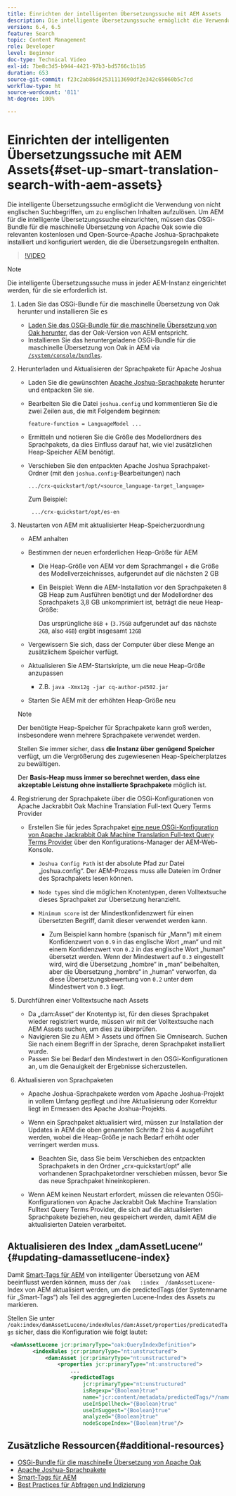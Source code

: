 ```yaml
---
title: Einrichten der intelligenten Übersetzungssuche mit AEM Assets
description: Die intelligente Übersetzungssuche ermöglicht die Verwendung von nicht englischen Suchbegriffen, um zu englischen Inhalten aufzulösen. Um AEM für die intelligente Übersetzungssuche einzurichten, müssen das OSGi-Bundle für die maschinelle Übersetzung von Apache Oak sowie die relevanten kostenlosen und Open-Source-Apache Joshua-Sprachpakete installiert und konfiguriert werden, die die Übersetzungsregeln enthalten.
version: 6.4, 6.5
feature: Search
topic: Content Management
role: Developer
level: Beginner
doc-type: Technical Video
exl-id: 7be8c3d5-b944-4421-97b3-bd5766c1b1b5
duration: 653
source-git-commit: f23c2ab86d42531113690df2e342c65060b5c7cd
workflow-type: ht
source-wordcount: '811'
ht-degree: 100%

---
```


# Einrichten der intelligenten Übersetzungssuche mit AEM Assets{#set-up-smart-translation-search-with-aem-assets}

Die intelligente Übersetzungssuche ermöglicht die Verwendung von nicht englischen Suchbegriffen, um zu englischen Inhalten aufzulösen. Um AEM für die intelligente Übersetzungssuche einzurichten, müssen das OSGi-Bundle für die maschinelle Übersetzung von Apache Oak sowie die relevanten kostenlosen und Open-Source-Apache Joshua-Sprachpakete installiert und konfiguriert werden, die die Übersetzungsregeln enthalten.

>[!VIDEO](https://video.tv.adobe.com/v/21291?quality=12&learn=on)

>[!NOTE]
>
>Die intelligente Übersetzungssuche muss in jeder AEM-Instanz eingerichtet werden, für die sie erforderlich ist.

1. Laden Sie das OSGi-Bundle für die maschinelle Übersetzung von Oak herunter und installieren Sie es
   * [Laden Sie das OSGi-Bundle für die maschinelle Übersetzung von Oak herunter](https://search.maven.org/#search%7Cgav%7C1%7Cg%3A%22org.apache.jackrabbit%22%20AND%20a%3A%22oak-search-mt%22), das der Oak-Version von AEM entspricht.
   * Installieren Sie das heruntergeladene OSGi-Bundle für die maschinelle Übersetzung von Oak in AEM via [`/system/console/bundles`](http://localhost:4502/system/console/bundles).

2. Herunterladen und Aktualisieren der Sprachpakete für Apache Joshua
   * Laden Sie die gewünschten [Apache Joshua-Sprachpakete](https://cwiki.apache.org/confluence/display/JOSHUA/Language+Packs) herunter und entpacken Sie sie.
   * Bearbeiten Sie die Datei `joshua.config` und kommentieren Sie die zwei Zeilen aus, die mit Folgendem beginnen:

     ```
     feature-function = LanguageModel ...
     ```

   * Ermitteln und notieren Sie die Größe des Modellordners des Sprachpakets, da dies Einfluss darauf hat, wie viel zusätzlichen Heap-Speicher AEM benötigt.
   * Verschieben Sie den entpackten Apache Joshua Sprachpaket-Ordner (mit den `joshua.config`-Bearbeitungen) nach

     ```
     .../crx-quickstart/opt/<source_language-target_language>
     ```

     Zum Beispiel:

     ```
      .../crx-quickstart/opt/es-en
     ```

3. Neustarten von AEM mit aktualisierter Heap-Speicherzuordnung
   * AEM anhalten
   * Bestimmen der neuen erforderlichen Heap-Größe für AEM

      * Die Heap-Größe von AEM vor dem Sprachmangel + die Größe des Modellverzeichnisses, aufgerundet auf die nächsten 2 GB
      * Ein Beispiel: Wenn die AEM-Installation vor den Sprachpaketen 8 GB Heap zum Ausführen benötigt und der Modellordner des Sprachpakets 3,8 GB unkomprimiert ist, beträgt die neue Heap-Größe:

        Das ursprüngliche `8GB` + (`3.75GB` aufgerundet auf das nächste `2GB`, also `4GB`) ergibt insgesamt `12GB`

   * Vergewissern Sie sich, dass der Computer über diese Menge an zusätzlichem Speicher verfügt.
   * Aktualisieren Sie AEM-Startskripte, um die neue Heap-Größe anzupassen

      * Z.B. `java -Xmx12g -jar cq-author-p4502.jar`

   * Starten Sie AEM mit der erhöhten Heap-Größe neu

   >[!NOTE]
   >
   >Der benötigte Heap-Speicher für Sprachpakete kann groß werden, insbesondere wenn mehrere Sprachpakete verwendet werden.
   >
   >
   >Stellen Sie immer sicher, dass **die Instanz über genügend Speicher** verfügt, um die Vergrößerung des zugewiesenen Heap-Speicherplatzes zu bewältigen.
   >
   >
   >Der **Basis-Heap muss immer so berechnet werden, dass eine akzeptable Leistung ohne installierte Sprachpakete** möglich ist.

4. Registrierung der Sprachpakete über die OSGi-Konfigurationen von Apache Jackrabbit Oak Machine Translation Full-text Query Terms Provider

   * Erstellen Sie für jedes Sprachpaket [eine neue OSGi-Konfiguration von Apache Jackrabbit Oak Machine Translation Full-text Query Terms Provider](http://localhost:4502/system/console/configMgr/org.apache.jackrabbit.oak.plugins.index.mt.MTFulltextQueryTermsProviderFactory) über den Konfigurations-Manager der AEM-Web-Konsole.

      * `Joshua Config Path` ist der absolute Pfad zur Datei „joshua.config“. Der AEM-Prozess muss alle Dateien im Ordner des Sprachpakets lesen können.
      * `Node types` sind die möglichen Knotentypen, deren Volltextsuche dieses Sprachpaket zur Übersetzung heranzieht.
      * `Minimum score` ist der Mindestkonfidenzwert für einen übersetzten Begriff, damit dieser verwendet werden kann.

         * Zum Beispiel kann hombre (spanisch für „Mann“) mit einem Konfidenzwert von `0.9` in das englische Wort „man“ und mit einem Konfidenzwert von `0.2` in das englische Wort „human“ übersetzt werden. Wenn der Mindestwert auf `0.3` eingestellt wird, wird die Übersetzung „hombre“ in „man“ beibehalten, aber die Übersetzung „hombre“ in „human“ verworfen, da diese Übersetzungsbewertung von `0.2` unter dem Mindestwert von `0.3` liegt.

5. Durchführen einer Volltextsuche nach Assets
   * Da „dam:Asset“ der Knotentyp ist, für den dieses Sprachpaket wieder registriert wurde, müssen wir mit der Volltextsuche nach AEM Assets suchen, um dies zu überprüfen.
   * Navigieren Sie zu AEM > Assets und öffnen Sie Omnisearch. Suchen Sie nach einem Begriff in der Sprache, deren Sprachpaket installiert wurde.
   * Passen Sie bei Bedarf den Mindestwert in den OSGi-Konfigurationen an, um die Genauigkeit der Ergebnisse sicherzustellen.

6. Aktualisieren von Sprachpaketen
   * Apache Joshua-Sprachpakete werden vom Apache Joshua-Projekt in vollem Umfang gepflegt und ihre Aktualisierung oder Korrektur liegt im Ermessen des Apache Joshua-Projekts.
   * Wenn ein Sprachpaket aktualisiert wird, müssen zur Installation der Updates in AEM die oben genannten Schritte 2 bis 4 ausgeführt werden, wobei die Heap-Größe je nach Bedarf erhöht oder verringert werden muss.

      * Beachten Sie, dass Sie beim Verschieben des entpackten Sprachpakets in den Ordner „crx-quickstart/opt“ alle vorhandenen Sprachpaketordner verschieben müssen, bevor Sie das neue Sprachpaket hineinkopieren.

   * Wenn AEM keinen Neustart erfordert, müssen die relevanten OSGi-Konfigurationen von Apache Jackrabbit Oak Machine Translation Fulltext Query Terms Provider, die sich auf die aktualisierten Sprachpakete beziehen, neu gespeichert werden, damit AEM die aktualisierten Dateien verarbeitet.

## Aktualisieren des Index „damAssetLucene“ {#updating-damassetlucene-index}

Damit [Smart-Tags für AEM](https://helpx.adobe.com/de/experience-manager/6-3/assets/using/touch-ui-smart-tags.html) von intelligenter Übersetzung von AEM beeinflusst werden können, muss der `/oak   :index  /damAssetLucene`-Index von AEM aktualisiert werden, um die predictedTags (der Systemname für „Smart-Tags“) als Teil des aggregierten Lucene-Index des Assets zu markieren.

Stellen Sie unter `/oak:index/damAssetLucene/indexRules/dam:Asset/properties/predicatedTags` sicher, dass die Konfiguration wie folgt lautet:

```xml
 <damAssetLucene jcr:primaryType="oak:QueryIndexDefinition">
        <indexRules jcr:primaryType="nt:unstructured">
            <dam:Asset jcr:primaryType="nt:unstructured">
                <properties jcr:primaryType="nt:unstructured">
                    ...
                    <predictedTags
                        jcr:primaryType="nt:unstructured"
                        isRegexp="{Boolean}true"
                        name="jcr:content/metadata/predictedTags/*/name"
                        useInSpellheck="{Boolean}true"
                        useInSuggest="{Boolean}true"
                        analyzed="{Boolean}true"
                        nodeScopeIndex="{Boolean}true"/>
```

## Zusätzliche Ressourcen{#additional-resources}

* [OSGi-Bundle für die maschinelle Übersetzung von Apache Oak](https://search.maven.org/#search%7Cgav%7C1%7Cg%3A%22org.apache.jackrabbit%22%20AND%20a%3A%22oak-search-mt%22)
* [Apache Joshua-Sprachpakete](https://cwiki.apache.org/confluence/display/JOSHUA/Language+Packs)
* [Smart-Tags für AEM](https://helpx.adobe.com/de/experience-manager/6-3/assets/using/touch-ui-smart-tags.html)
* [Best Practices für Abfragen und Indizierung](https://helpx.adobe.com/de/experience-manager/6-5/sites/deploying/using/best-practices-for-queries-and-indexing.html)
